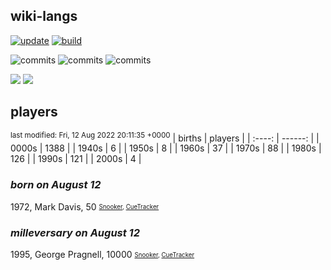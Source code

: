 ## wiki-langs
[![update](https://github.com/dreamerminsk/wiki-langs/actions/workflows/update-tables.yml/badge.svg)](https://github.com/dreamerminsk/wiki-langs/actions/workflows/update-tables.yml)
[![build](https://github.com/dreamerminsk/wiki-langs/actions/workflows/build.yml/badge.svg)](https://github.com/dreamerminsk/wiki-langs/actions/workflows/build.yml)

![commits](https://img.shields.io/github/commit-activity/y/dreamerminsk/wiki-langs)
![commits](https://img.shields.io/github/commit-activity/m/dreamerminsk/wiki-langs)
![commits](https://img.shields.io/github/commit-activity/w/dreamerminsk/wiki-langs)

![](https://img.shields.io/github/languages/code-size/dreamerminsk/wiki-langs)
![](https://img.shields.io/github/repo-size/dreamerminsk/wiki-langs)

## players
<sup>last modified: Fri, 12 Aug 2022 20:11:35 +0000</sup>
| births | players |
| :----: | ------: |
| 0000s | 1388 |
| 1940s | 6 |
| 1950s | 8 |
| 1960s | 37 |
| 1970s | 88 |
| 1980s | 126 |
| 1990s | 121 |
| 2000s | 4 |

### ***born on August 12***
1972, Mark Davis, 50 <sub><sup>[Snooker](http://www.snooker.org/res/index.asp?player=15), [CueTracker](http://cuetracker.net/Players/mark-davis/)</sup></sub>


### ***milleversary on August 12***
1995, George Pragnell, 10000 <sub><sup>[Snooker](http://www.snooker.org/res/index.asp?player=733), [CueTracker](http://cuetracker.net/Players/george-pragnall/)</sup></sub>



